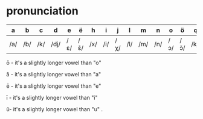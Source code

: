 # pronunciation

a|b|c|d|e|ë|h|i|j|l|m|n|o|ö|q|p|r|s|t|u|v|x|z|'|ch|th|dh|
--|--|--|--|--|--|--|--|--|--|--|--|--|--|--|--|--|--|--|--|--|--|--|--|--|--|--
/a/|/b/|/k/|/dj/|/ɛ/|/ɛ̃/|/x/|/i/|/χ/|/l/|/m/|/n/|/ɔ/|/ɔ̃/|/kj/|/p/|/ɹ/|/s/|/t/|/u/|/β/|/ʃ/|/t͡s/|/ʔ/|/t͡ʃ/|/θ/|/ð/|

ō - it's a slightly longer vowel than "o"

ā - it's a slightly longer vowel than "a"

ē - it's a slightly longer vowel than "e"

ī - it's a slightly longer vowel than "i"

ū- it's a slightly longer vowel than "u"
.
